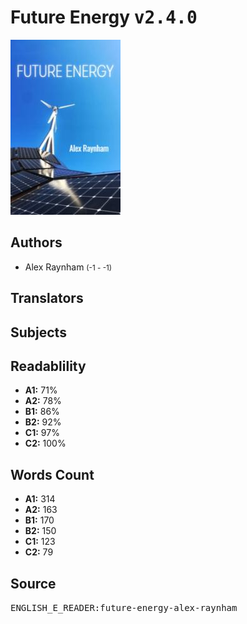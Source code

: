 # Future Energy <kbd>v2.4.0</kbd>

![](./cover.medium.jpg "")

## Authors


 - Alex Raynham <small>(-1 - -1)</small>

## Translators



## Subjects



## Readablility


 - **A1:** 71%
 - **A2:** 78%
 - **B1:** 86%
 - **B2:** 92%
 - **C1:** 97%
 - **C2:** 100%

## Words Count


 - **A1:** 314
 - **A2:** 163
 - **B1:** 170
 - **B2:** 150
 - **C1:** 123
 - **C2:** 79

## Source


<kbd>ENGLISH_E_READER:future-energy-alex-raynham</kbd>
